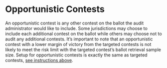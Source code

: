 # Opportunistic Contests

An opportunistic contest is any other contest on the ballot the audit administrator would like to include. Some jurisdictions may choose to include each additional contest on the ballot while others may choose not to audit any additional contests. It’s important to note that an opportunistic contest with a lower margin of victory from the targeted contests is not likely to meet the risk limit with the targeted contest’s ballot retrieval sample size. Setup for opportunistic contests is exactly the same as targeted contests, [see instructions above](target-contests.md).
